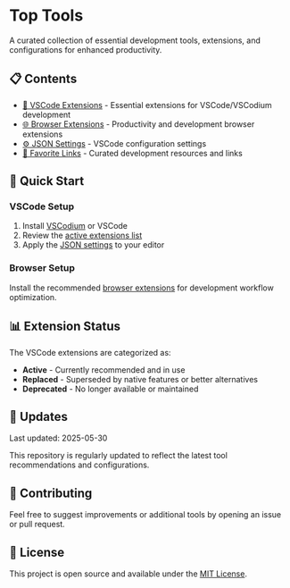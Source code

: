 # Top Tools

A curated collection of essential development tools, extensions, and configurations for enhanced productivity.

## 📋 Contents

- [🔧 VSCode Extensions](src/vscode.md) - Essential extensions for VSCode/VSCodium development
- [🌐 Browser Extensions](src/browser.md) - Productivity and development browser extensions
- [⚙️ JSON Settings](src/settings.json) - VSCode configuration settings
- [🔗 Favorite Links](/src/fav.html) - Curated development resources and links

## 🚀 Quick Start

### VSCode Setup
1. Install [VSCodium](https://vscodium.com/) or VSCode
2. Review the [active extensions list](src/vscode.md#active-extensions)
3. Apply the [JSON settings](src/settings.json) to your editor

### Browser Setup
Install the recommended [browser extensions](src/browser.md) for development workflow optimization.

## 📊 Extension Status

The VSCode extensions are categorized as:
- **Active** - Currently recommended and in use
- **Replaced** - Superseded by native features or better alternatives
- **Deprecated** - No longer available or maintained

## 🔄 Updates

Last updated: 2025-05-30

This repository is regularly updated to reflect the latest tool recommendations and configurations.

## 📝 Contributing

Feel free to suggest improvements or additional tools by opening an issue or pull request.

## 📄 License

This project is open source and available under the [MIT License](LICENSE).
